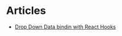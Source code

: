# Articles

* [Drop Down Data bindin with React Hooks](https://www.carlrippon.com/drop-down-data-binding-with-react-hooks/)